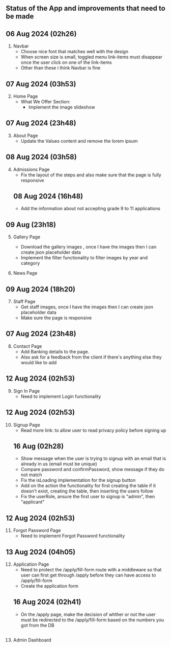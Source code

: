 ## Status of the App and improvements that need to be made

## 06 Aug 2024 (02h26)
1. Navbar
    - Choose nice font that matches well with the design
    - When screen size is small, toggled menu link-items must disappear once the user click on one of the link-items
    - Other than these i think Navbar is fine

## 07 Aug 2024 (03h53)
2. Home Page
    - What We Offer Section: 
        - Implement the image slideshow

## 07 Aug 2024 (23h48)
3. About Page
    - Update the Values content and remove the lorem ipsum

## 08 Aug 2024 (03h58)
4. Admissions Page
    - Fix the layout of the steps and also make sure that the page is fully responsive
    ## 08 Aug 2024 (16h48)
    - Add the information about not accepting grade 9 to 11 applications

## 09 Aug (23h18)
5. Gallery Page
    - Download the gallery images , once I have the images then I can create json placeholder data
    - Implement the filter functionality to filter images by year and category

6. News Page

## 09 Aug 2024 (18h20)
7. Staff Page
    - Get staff images, once I have the images then I can create json placeholder data 
    - Make sure the page is responsive 

## 07 Aug 2024 (23h48)
8. Contact Page
    - Add Banking details to the page.
    - Also ask for a feedback from the client if there's anything else they would like to add

## 12 Aug 2024 (02h53)
9. Sign In Page
    - Need to implement Login functionality

## 12 Aug 2024 (02h53)
10. Signup Page
    - Read more link: to allow user to read privacy policy before signing up
    ## 16 Aug (02h28)
    - Show message when the user is trying to signup with an email that is already in us (email must be unique)
    - Compare password and confirmPassword, show message if they do not match
    - Fix the isLoading implementation for the signup button
    - Add on the action the functionality for first creating the table if it doesn't exist, creating the table,
     then inserting the users follow
    - Fix the userRole, ansure the first user to signup is "admin", then "applicant" 

## 12 Aug 2024 (02h53)
11. Forgot Password Page
    - Need to implement Forgot Password functionality

## 13 Aug 2024 (04h05)
12. Application Page
    - Need to protect the /apply/fill-form route with a middleware so that user can first 
        get through /apply before they can have access to /apply/fill-form
    - Create the application form
    ## 16 Aug 2024 (02h41)
    - On the /apply page, make the decision of whther or not the user must be redirected to the /apply/fill-form
    based on the numbers you got from the DB

##
13. Admin Dashboard

